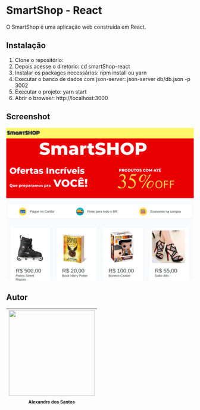 # SmartShop - React 

O SmartShop é uma aplicação web construida em React.

## Instalação

1. Clone o repositório: 
2. Depois acesse o diretório: cd smartShop-react
3. Instalar os packages necessários: npm install ou yarn
4. Executar o banco de dados com json-server: json-server db/db.json -p 3002
4. Executar o projeto: yarn start
5. Abrir o browser: http://localhost:3000

## Screenshot
![smartShop](./screen-shot/screen-shot.png)
   
## Autor
| [<img alt="" width="230" height="230" class="avatar width-full rounded-2" src="https://avatars1.githubusercontent.com/u/20932604?s=460&amp;v=4"><br><sub>Alexandre dos Santos</sub>](https://github.com/alexandrejuk) |
| :---: |

